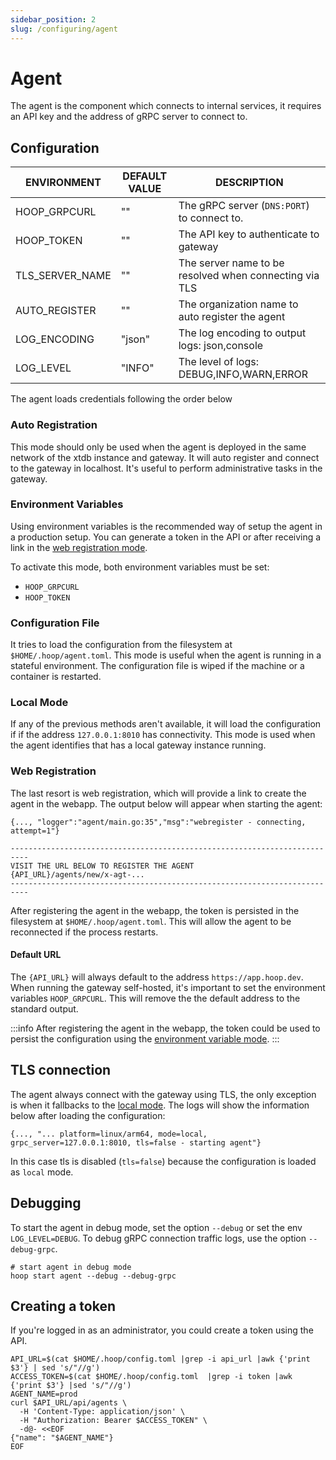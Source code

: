 ```yaml
---
sidebar_position: 2
slug: /configuring/agent
---
```


# Agent

The agent is the component which connects to internal services, it requires an API key and the address of gRPC server to connect to.

## Configuration

| ENVIRONMENT     | DEFAULT VALUE | DESCRIPTION                                            |
| --------------- | ------------- | ------------------------------------------------------ |
| HOOP_GRPCURL    | ""            | The gRPC server (`DNS:PORT`) to connect to.            |
| HOOP_TOKEN      | ""            | The API key to authenticate to gateway                 |
| TLS_SERVER_NAME | ""            | The server name to be resolved when connecting via TLS |
| AUTO_REGISTER   | ""            | The organization name to auto register the agent       |
| LOG_ENCODING    | "json"        | The log encoding to output logs: json,console          |
| LOG_LEVEL       | "INFO"        | The level of logs: DEBUG,INFO,WARN,ERROR               |

The agent loads credentials following the order below

### Auto Registration

This mode should only be used when the agent is deployed in the same network of the xtdb instance and gateway. It will auto register and connect to the gateway in localhost. It's useful to perform administrative tasks in the gateway.

### Environment Variables

Using environment variables is the recommended way of setup the agent in a production setup. You can generate a token in the API or after receiving a link in the [web registration mode](agent.md/#web-registration).

To activate this mode, both environment variables must be set:

- `HOOP_GRPCURL`
- `HOOP_TOKEN`

### Configuration File

It tries to load the configuration from the filesystem at `$HOME/.hoop/agent.toml`. This mode is useful when the agent is running in a stateful environment. The configuration file is wiped if the machine or a container is restarted.

### Local Mode

If any of the previous methods aren't available, it will load the configuration if if the address `127.0.0.1:8010` has connectivity.
This mode is used when the agent identifies that has a local gateway instance running.

### Web Registration

The last resort is web registration, which will provide a link to create the agent in the webapp. The output below will appear when starting the agent:

```log
{..., "logger":"agent/main.go:35","msg":"webregister - connecting, attempt=1"}

--------------------------------------------------------------------------
VISIT THE URL BELOW TO REGISTER THE AGENT
{API_URL}/agents/new/x-agt-...
--------------------------------------------------------------------------
```

After registering the agent in the webapp, the token is persisted in the filesystem at `$HOME/.hoop/agent.toml`. This will allow the agent to be reconnected if the process restarts.

#### Default URL

The `{API_URL}` will always default to the address `https://app.hoop.dev`. When running the gateway self-hosted, it's important to set the environment variables `HOOP_GRPCURL`. This will remove the the default address to the standard output.

:::info
After registering the agent in the webapp, the token could be used to persist the configuration using the [environment variable mode](./agent.md#environment-variables).
:::

## TLS connection

The agent always connect with the gateway using TLS, the only exception is when it fallbacks to the [local mode](./agent.md#local-mode). The logs will show the information below after loading the configuration:

```log
{..., "... platform=linux/arm64, mode=local, grpc_server=127.0.0.1:8010, tls=false - starting agent"}
```

In this case tls is disabled (`tls=false`) because the configuration is loaded as `local` mode.

## Debugging

To start the agent in debug mode, set the option `--debug` or set the env `LOG_LEVEL=DEBUG`.
To debug gRPC connection traffic logs, use the option `--debug-grpc`.

```shell
# start agent in debug mode
hoop start agent --debug --debug-grpc
```

## Creating a token

If you're logged in as an administrator, you could create a token using the API.

```shell
API_URL=$(cat $HOME/.hoop/config.toml |grep -i api_url |awk {'print $3'} | sed 's/"//g')
ACCESS_TOKEN=$(cat $HOME/.hoop/config.toml  |grep -i token |awk {'print $3'} |sed 's/"//g')
AGENT_NAME=prod
curl $API_URL/api/agents \
  -H 'Content-Type: application/json' \
  -H "Authorization: Bearer $ACCESS_TOKEN" \
  -d@- <<EOF
{"name": "$AGENT_NAME"}
EOF
```
